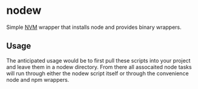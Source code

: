 # nodew

Simple [NVM](https://github.com/creationix/nvm "NVM") wrapper that installs node and provides binary wrappers.

## Usage
The anticipated usage would be to first pull these scripts into your project and leave them in a nodew directory. From there all assocaited node tasks will run through either the nodew script itself or through the convenience node and npm wrappers.
